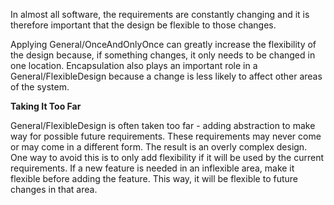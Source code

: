 

In almost all software, the requirements are constantly changing and it is therefore important that the design be flexible to those changes.

Applying General/OnceAndOnlyOnce can greatly increase the flexibility of the design because, if something changes, it only needs to be changed in one location. Encapsulation also plays an important role in a General/FlexibleDesign because a change is less likely to affect other areas of the system.


**Taking It Too Far**

General/FlexibleDesign is often taken too far - adding abstraction to make way for possible future requirements. These requirements may never come or may come in a different form. The result is an overly complex design. One way to avoid this is to only add flexibility if it will be used by the current requirements. If a new feature is needed in an inflexible area, make it flexible before adding the feature. This way, it will be flexible to future changes in that area.